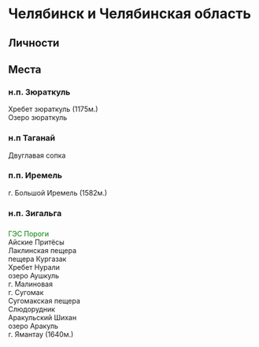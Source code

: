 # Челябинск и Челябинская область

## Личности

## Места

### н.п. Зюраткуль
Хребет зюраткуль (1175м.)  
Озеро зюраткуль

### н.п Таганай
Двуглавая сопка  

### п.п. Иремель
г. Большой Иремель (1582м.)

### н.п. Зигальга

###
<span style="color:green">ГЭС Пороги</span>  
Айские Притёсы  
Лаклинская пещера  
пещера Кургазак  
Хребет Нурали  
озеро Аушкуль  
г. Малиновая  
г. Сугомак  
Сугомакская пещера  
Слюдорудник  
Аракульский Шихан  
озеро Аракуль  
г. Ямантау (1640м.)
